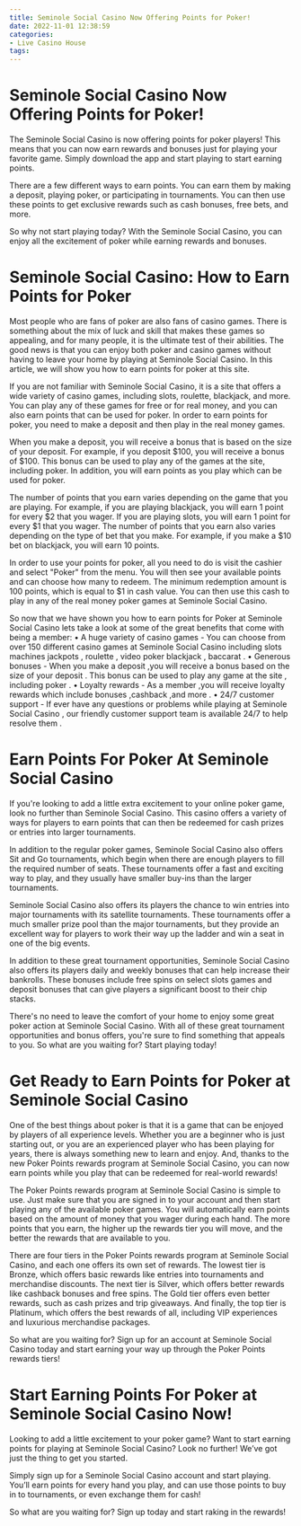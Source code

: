 ```yaml
---
title: Seminole Social Casino Now Offering Points for Poker!
date: 2022-11-01 12:38:59
categories:
- Live Casino House
tags:
---
```



#  Seminole Social Casino Now Offering Points for Poker!

The Seminole Social Casino is now offering points for poker players! This means that you can now earn rewards and bonuses just for playing your favorite game. Simply download the app and start playing to start earning points.

There are a few different ways to earn points. You can earn them by making a deposit, playing poker, or participating in tournaments. You can then use these points to get exclusive rewards such as cash bonuses, free bets, and more.

So why not start playing today? With the Seminole Social Casino, you can enjoy all the excitement of poker while earning rewards and bonuses.

#  Seminole Social Casino: How to Earn Points for Poker

Most people who are fans of poker are also fans of casino games. There is something about the mix of luck and skill that makes these games so appealing, and for many people, it is the ultimate test of their abilities. The good news is that you can enjoy both poker and casino games without having to leave your home by playing at Seminole Social Casino. In this article, we will show you how to earn points for poker at this site.

If you are not familiar with Seminole Social Casino, it is a site that offers a wide variety of casino games, including slots, roulette, blackjack, and more. You can play any of these games for free or for real money, and you can also earn points that can be used for poker. In order to earn points for poker, you need to make a deposit and then play in the real money games.

When you make a deposit, you will receive a bonus that is based on the size of your deposit. For example, if you deposit $100, you will receive a bonus of $100. This bonus can be used to play any of the games at the site, including poker. In addition, you will earn points as you play which can be used for poker.

The number of points that you earn varies depending on the game that you are playing. For example, if you are playing blackjack, you will earn 1 point for every $2 that you wager. If you are playing slots, you will earn 1 point for every $1 that you wager. The number of points that you earn also varies depending on the type of bet that you make. For example, if you make a $10 bet on blackjack, you will earn 10 points.

In order to use your points for poker, all you need to do is visit the cashier and select "Poker" from the menu. You will then see your available points and can choose how many to redeem. The minimum redemption amount is 100 points, which is equal to $1 in cash value. You can then use this cash to play in any of the real money poker games at Seminole Social Casino.

So now that we have shown you how to earn points for Poker at Seminole Social Casino lets take a look at some of the great benefits that come with being a member: 
• A huge variety of casino games - You can choose from over 150 different casino games at Seminole Social Casino including slots machines jackpots , roulette , video poker blackjack , baccarat . 
• Generous bonuses - When you make a deposit ,you will receive a bonus based on the size of your deposit . This bonus can be used to play any game at the site , including poker . 
• Loyalty rewards - As a member ,you will receive loyalty rewards which include bonuses ,cashback ,and more . 
• 24/7 customer support - If ever have any questions or problems while playing at Seminole Social Casino , our friendly customer support team is available 24/7 to help resolve them .

# Earn Points For Poker At Seminole Social Casino

If you're looking to add a little extra excitement to your online poker game, look no further than Seminole Social Casino. This casino offers a variety of ways for players to earn points that can then be redeemed for cash prizes or entries into larger tournaments.

In addition to the regular poker games, Seminole Social Casino also offers Sit and Go tournaments, which begin when there are enough players to fill the required number of seats. These tournaments offer a fast and exciting way to play, and they usually have smaller buy-ins than the larger tournaments.

Seminole Social Casino also offers its players the chance to win entries into major tournaments with its satellite tournaments. These tournaments offer a much smaller prize pool than the major tournaments, but they provide an excellent way for players to work their way up the ladder and win a seat in one of the big events.

In addition to these great tournament opportunities, Seminole Social Casino also offers its players daily and weekly bonuses that can help increase their bankrolls. These bonuses include free spins on select slots games and deposit bonuses that can give players a significant boost to their chip stacks.

There's no need to leave the comfort of your home to enjoy some great poker action at Seminole Social Casino. With all of these great tournament opportunities and bonus offers, you're sure to find something that appeals to you. So what are you waiting for? Start playing today!

#  Get Ready to Earn Points for Poker at Seminole Social Casino 
One of the best things about poker is that it is a game that can be enjoyed by players of all experience levels. Whether you are a beginner who is just starting out, or you are an experienced player who has been playing for years, there is always something new to learn and enjoy. And, thanks to the new Poker Points rewards program at Seminole Social Casino, you can now earn points while you play that can be redeemed for real-world rewards!

The Poker Points rewards program at Seminole Social Casino is simple to use. Just make sure that you are signed in to your account and then start playing any of the available poker games. You will automatically earn points based on the amount of money that you wager during each hand. The more points that you earn, the higher up the rewards tier you will move, and the better the rewards that are available to you.

There are four tiers in the Poker Points rewards program at Seminole Social Casino, and each one offers its own set of rewards. The lowest tier is Bronze, which offers basic rewards like entries into tournaments and merchandise discounts. The next tier is Silver, which offers better rewards like cashback bonuses and free spins. The Gold tier offers even better rewards, such as cash prizes and trip giveaways. And finally, the top tier is Platinum, which offers the best rewards of all, including VIP experiences and luxurious merchandise packages.

So what are you waiting for? Sign up for an account at Seminole Social Casino today and start earning your way up through the Poker Points rewards tiers!

#  Start Earning Points For Poker at Seminole Social Casino Now!

Looking to add a little excitement to your poker game? Want to start earning points for playing at Seminole Social Casino? Look no further! We’ve got just the thing to get you started.

Simply sign up for a Seminole Social Casino account and start playing. You’ll earn points for every hand you play, and can use those points to buy in to tournaments, or even exchange them for cash!

So what are you waiting for? Sign up today and start raking in the rewards!
